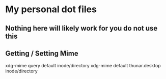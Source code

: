 # My personal dot files #

## Nothing here will likely work for you do not use this ##

## Getting / Setting Mime ##
xdg-mime query default inode/directory
xdg-mime default thunar.desktop inode/directory

